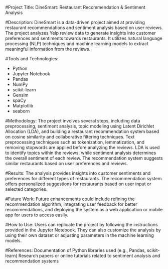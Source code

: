 #Project Title: DineSmart: Restaurant Recommendation & Sentiment Analysis

#Description:
DineSmart is a data-driven project aimed at providing restaurant recommendations and sentiment analysis based on user reviews. The project analyzes Yelp review data to generate insights into customer preferences and sentiments towards restaurants. It utilizes natural language processing (NLP) techniques and machine learning models to extract meaningful information from the reviews.

#Tools and Technologies:
- Python
- Jupyter Notebook
- Pandas
- NumPy
- scikit-learn
- Gensim
- spaCy
- Matplotlib
- seaborn

#Methodology:
The project involves several steps, including data preprocessing, sentiment analysis, topic modeling using Latent Dirichlet Allocation (LDA), and building a restaurant recommendation system based on cosine similarity and collaborative filtering techniques. Text preprocessing techniques such as tokenization, lemmatization, and removing stopwords are applied before analyzing the reviews. LDA is used to identify topics within the reviews, while sentiment analysis determines the overall sentiment of each review. The recommendation system suggests similar restaurants based on user preferences and reviews.

#Results: The analysis provides insights into customer sentiments and preferences for different types of restaurants. The recommendation system offers personalized suggestions for restaurants based on user input or selected categories.

#Future Work: Future enhancements could include refining the recommendation algorithm, integrating user feedback for better recommendations, and deploying the system as a web application or mobile app for users to access easily.

#How to Use: Users can replicate the project by following the instructions provided in the Jupyter Notebook. They can also customize the analysis by using their own dataset or adjusting parameters in the machine learning models.

#References:
Documentation of Python libraries used (e.g., Pandas, scikit-learn)
Research papers or online tutorials related to sentiment analysis and recommendation systems
